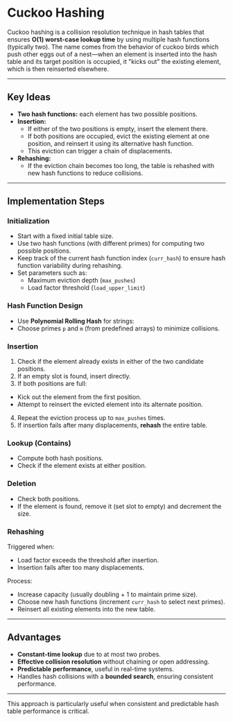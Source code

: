 # Cuckoo Hashing

Cuckoo hashing is a collision resolution technique in hash tables that ensures **O(1) worst-case lookup time** by using multiple hash functions (typically two). The name comes from the behavior of cuckoo birds which push other eggs out of a nest—when an element is inserted into the hash table and its target position is occupied, it "kicks out" the existing element, which is then reinserted elsewhere.

---

## Key Ideas

- **Two hash functions:** each element has two possible positions.
- **Insertion:**  
  - If either of the two positions is empty, insert the element there.  
  - If both positions are occupied, evict the existing element at one position, and reinsert it using its alternative hash function.  
  - This eviction can trigger a chain of displacements.
- **Rehashing:**  
  - If the eviction chain becomes too long, the table is rehashed with new hash functions to reduce collisions.

---

## Implementation Steps

### Initialization

- Start with a fixed initial table size.
- Use two hash functions (with different primes) for computing two possible positions.
- Keep track of the current hash function index (`curr_hash`) to ensure hash function variability during rehashing.
- Set parameters such as:
  - Maximum eviction depth (`max_pushes`)
  - Load factor threshold (`load_upper_limit`)

### Hash Function Design

- Use **Polynomial Rolling Hash** for strings:  
- Choose primes `p` and `m` (from predefined arrays) to minimize collisions.

### Insertion

1. Check if the element already exists in either of the two candidate positions.
2. If an empty slot is found, insert directly.
3. If both positions are full:
 - Kick out the element from the first position.
 - Attempt to reinsert the evicted element into its alternate position.
4. Repeat the eviction process up to `max_pushes` times.
5. If insertion fails after many displacements, **rehash** the entire table.

### Lookup (Contains)

- Compute both hash positions.
- Check if the element exists at either position.

### Deletion

- Check both positions.
- If the element is found, remove it (set slot to empty) and decrement the size.

### Rehashing

Triggered when:

- Load factor exceeds the threshold after insertion.
- Insertion fails after too many displacements.

Process:

- Increase capacity (usually doubling + 1 to maintain prime size).
- Choose new hash functions (increment `curr_hash` to select next primes).
- Reinsert all existing elements into the new table.

---

## Advantages

- **Constant-time lookup** due to at most two probes.
- **Effective collision resolution** without chaining or open addressing.
- **Predictable performance**, useful in real-time systems.
- Handles hash collisions with a **bounded search**, ensuring consistent performance.

---

This approach is particularly useful when consistent and predictable hash table performance is critical.
